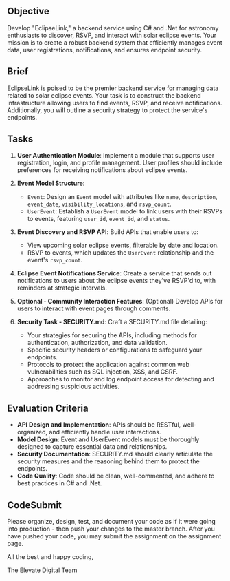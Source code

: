 ## Objective

Develop "EclipseLink," a backend service using C# and .Net for astronomy enthusiasts to discover, RSVP, and interact with solar eclipse events. Your mission is to create a robust backend system that efficiently manages event data, user registrations, notifications, and ensures endpoint security.

## Brief

EclipseLink is poised to be the premier backend service for managing data related to solar eclipse events. Your task is to construct the backend infrastructure allowing users to find events, RSVP, and receive notifications. Additionally, you will outline a security strategy to protect the service's endpoints.

## Tasks

1. **User Authentication Module**: Implement a module that supports user registration, login, and profile management. User profiles should include preferences for receiving notifications about eclipse events.

2. **Event Model Structure**:
   - `Event`: Design an `Event` model with attributes like `name`, `description`, `event_date`, `visibility_locations`, and `rsvp_count`.
   - `UserEvent`: Establish a `UserEvent` model to link users with their RSVPs to events, featuring `user_id`, `event_id`, and `status`.

3. **Event Discovery and RSVP API**: Build APIs that enable users to:
   - View upcoming solar eclipse events, filterable by date and location.
   - RSVP to events, which updates the `UserEvent` relationship and the event's `rsvp_count`.

4. **Eclipse Event Notifications Service**: Create a service that sends out notifications to users about the eclipse events they've RSVP'd to, with reminders at strategic intervals.

5. **Optional - Community Interaction Features**: (Optional) Develop APIs for users to interact with event pages through comments.

6. **Security Task - SECURITY.md**: Craft a SECURITY.md file detailing:
   - Your strategies for securing the APIs, including methods for authentication, authorization, and data validation.
   - Specific security headers or configurations to safeguard your endpoints.
   - Protocols to protect the application against common web vulnerabilities such as SQL injection, XSS, and CSRF.
   - Approaches to monitor and log endpoint access for detecting and addressing suspicious activities.

## Evaluation Criteria

- **API Design and Implementation**: APIs should be RESTful, well-organized, and efficiently handle user interactions.
- **Model Design**: Event and UserEvent models must be thoroughly designed to capture essential data and relationships.
- **Security Documentation**: SECURITY.md should clearly articulate the security measures and the reasoning behind them to protect the endpoints.
- **Code Quality**: Code should be clean, well-commented, and adhere to best practices in C# and .Net.

## CodeSubmit

Please organize, design, test, and document your code as if it were going into production - then push your changes to the master branch. After you have pushed your code, you may submit the assignment on the assignment page.

All the best and happy coding,

The Elevate Digital Team